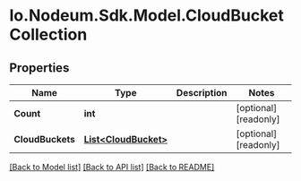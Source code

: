 # Io.Nodeum.Sdk.Model.CloudBucketCollection
## Properties

Name | Type | Description | Notes
------------ | ------------- | ------------- | -------------
**Count** | **int** |  | [optional] [readonly] 
**CloudBuckets** | [**List&lt;CloudBucket&gt;**](CloudBucket.md) |  | [optional] [readonly] 

[[Back to Model list]](../README.md#documentation-for-models) [[Back to API list]](../README.md#documentation-for-api-endpoints) [[Back to README]](../README.md)

